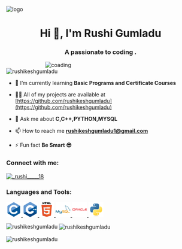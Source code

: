 ![logo](https://github.com/rushikeshgumladu/rushikeshgumladu/blob/main/ezgif-7-e6e7c7c7e6.gif)
<h1 align="center">Hi 👋, I'm Rushi Gumladu</h1>
<h3 align="center">A passionate to coding .</h3>
<img align="right" alt="coading" width="400" src="https://i.pinimg.com/originals/d4/81/f3/d481f3c72e283309071f79e01b05c06d.gif">
<p align="left"> <img src="https://komarev.com/ghpvc/?username=rushikeshgumladu&label=Profile%20views&color=0e75b6&style=flat" alt="rushikeshgumladu" /> </p>

- 🌱 I’m currently learning **Basic Programs and Certificate Courses**

- 👨‍💻 All of my projects are available at [https://github.com/rushikeshgumladu](https://github.com/rushikeshgumladu)

- 💬 Ask me about **C,C++,PYTHON,MYSQL**

- 📫 How to reach me **rushikeshgumladu1@gmail.com**

- ⚡ Fun fact **Be Smart 😎**

<h3 align="left">Connect with me:</h3>
<p align="left">
<a href="https://instagram.com/_rushi_____18" target="blank"><img align="center" src="https://raw.githubusercontent.com/rahuldkjain/github-profile-readme-generator/master/src/images/icons/Social/instagram.svg" alt="_rushi_____18" height="30" width="40" /></a>
</p>

<h3 align="left">Languages and Tools:</h3>
<p align="left"> <a href="https://www.cprogramming.com/" target="_blank" rel="noreferrer"> <img src="https://raw.githubusercontent.com/devicons/devicon/master/icons/c/c-original.svg" alt="c" width="40" height="40"/> </a> <a href="https://www.w3schools.com/cpp/" target="_blank" rel="noreferrer"> <img src="https://raw.githubusercontent.com/devicons/devicon/master/icons/cplusplus/cplusplus-original.svg" alt="cplusplus" width="40" height="40"/> </a> <a href="https://www.w3.org/html/" target="_blank" rel="noreferrer"> <img src="https://raw.githubusercontent.com/devicons/devicon/master/icons/html5/html5-original-wordmark.svg" alt="html5" width="40" height="40"/> </a> <a href="https://www.mysql.com/" target="_blank" rel="noreferrer"> <img src="https://raw.githubusercontent.com/devicons/devicon/master/icons/mysql/mysql-original-wordmark.svg" alt="mysql" width="40" height="40"/> </a> <a href="https://www.oracle.com/" target="_blank" rel="noreferrer"> <img src="https://raw.githubusercontent.com/devicons/devicon/master/icons/oracle/oracle-original.svg" alt="oracle" width="40" height="40"/> </a> <a href="https://www.python.org" target="_blank" rel="noreferrer"> <img src="https://raw.githubusercontent.com/devicons/devicon/master/icons/python/python-original.svg" alt="python" width="40" height="40"/> </a> </p>

<p><img align="left" src="https://github-readme-stats.vercel.app/api/top-langs?username=rushikeshgumladu&show_icons=true&locale=en&layout=compact" alt="rushikeshgumladu" /></p>

<p>&nbsp;<img align="center" src="https://github-readme-stats.vercel.app/api?username=rushikeshgumladu&show_icons=true&locale=en" alt="rushikeshgumladu" /></p>

<p><img align="center" src="https://github-readme-streak-stats.herokuapp.com/?user=rushikeshgumladu&" alt="rushikeshgumladu" /></p>
